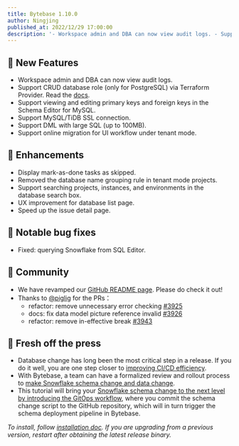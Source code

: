 ```yaml
---
title: Bytebase 1.10.0
author: Ningjing
published_at: 2022/12/29 17:00:00
description: '- Workspace admin and DBA can now view audit logs. - Support CRUD database role (only for PostgreSQL) via Terraform Provider. - Support viewing and editing primary keys and foreign keys in the Schema editor for MySQL. - Support MySQL/TiDB SSL connection.'
---
```


## 🚀 New Features

- Workspace admin and DBA can now view audit logs.
- Support CRUD database role (only for PostgreSQL) via Terraform Provider. Read the [docs](https://registry.terraform.io/providers/bytebase/bytebase/latest/docs/resources/database_role).
- Support viewing and editing primary keys and foreign keys in the Schema Editor for MySQL.
- Support MySQL/TiDB SSL connection.
- Support DML with large SQL (up to 100MB).
- Support online migration for UI workflow under tenant mode.

## 🎄 Enhancements

- Display mark-as-done tasks as skipped.
- Removed the database name grouping rule in tenant mode projects.
- Support searching projects, instances, and environments in the database search box.
- UX improvement for database list page.
- Speed up the issue detail page.

## 🐞 Notable bug fixes

- Fixed: querying Snowflake from SQL Editor.

## 🎠 Community

- We have revamped our [GitHub README page](https://github.com/bytebase). Please do check it out!
- Thanks to [@piglig](https://github.com/piglig) for the PRs：
  - refactor: remove unnecessary error checking [#3925](https://github.com/bytebase/bytebase/pull/3925)
  - docs: fix data model picture reference invalid [#3926](https://github.com/bytebase/bytebase/pull/3926)
  - refactor: remove in-effective break [#3943](https://github.com/bytebase/bytebase/pull/3943)

## 📰 Fresh off the press

- Database change has long been the most critical step in a release. If you do it well, you are one step closer to [improving CI/CD efficiency](/blog/database-cicd-best-practice).
- With Bytebase, a team can have a formalized review and rollout process to [make Snowflake schema change and data change](/docs/tutorials/database-change-management-with-snowflake).
- This tutorial will bring your [Snowflake schema change to the next level by introducing the GitOps workflow](/docs/tutorials/database-change-management-with-snowflake-and-github), where you commit the schema change script to the GitHub repository, which will in turn trigger the schema deployment pipeline in Bytebase.

_To install, follow [installation doc](/docs/get-started/install/overview). If you are upgrading from a previous version, restart after obtaining the latest release binary._
